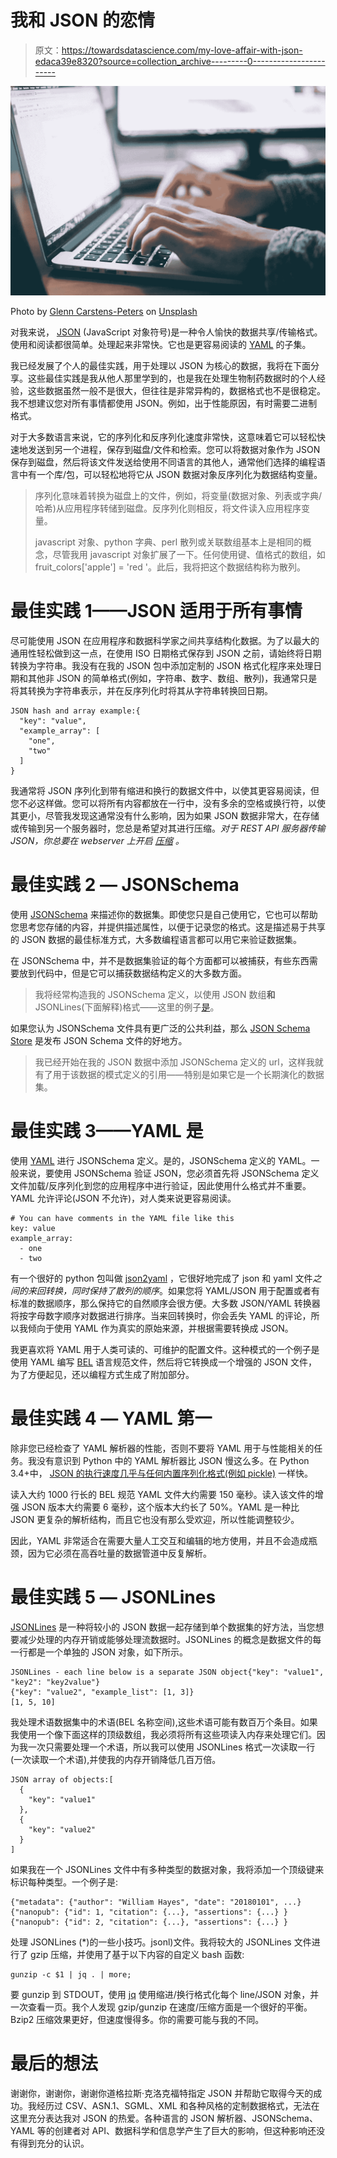 # 我和 JSON 的恋情

> 原文：<https://towardsdatascience.com/my-love-affair-with-json-edaca39e8320?source=collection_archive---------0----------------------->

![](img/d3cedbcc654f68d4f1738b1ac092f9cf.png)

Photo by [Glenn Carstens-Peters](https://unsplash.com/photos/npxXWgQ33ZQ?utm_source=unsplash&utm_medium=referral&utm_content=creditCopyText) on [Unsplash](https://unsplash.com/photos/0m-eVEm7mfo?utm_source=unsplash&utm_medium=referral&utm_content=creditCopyText)

对我来说， [JSON](https://www.json.org/) (JavaScript 对象符号)是一种令人愉快的数据共享/传输格式。使用和阅读都很简单。处理起来非常快。它也是更容易阅读的 [YAML](http://yaml.org/) 的子集。

我已经发展了个人的最佳实践，用于处理以 JSON 为核心的数据，我将在下面分享。这些最佳实践是我从他人那里学到的，也是我在处理生物制药数据时的个人经验，这些数据虽然一般不是很大，但往往是非常异构的，数据格式也不是很稳定。我不想建议您对所有事情都使用 JSON。例如，出于性能原因，有时需要二进制格式。

对于大多数语言来说，它的序列化和反序列化速度非常快，这意味着它可以轻松快速地发送到另一个进程，保存到磁盘/文件和检索。您可以将数据对象作为 JSON 保存到磁盘，然后将该文件发送给使用不同语言的其他人，通常他们选择的编程语言中有一个库/包，可以轻松地将它从 JSON 数据对象反序列化为数据结构变量。

> 序列化意味着转换为磁盘上的文件，例如，将变量(数据对象、列表或字典/哈希)从应用程序转储到磁盘。反序列化则相反，将文件读入应用程序变量。
> 
> javascript 对象、python 字典、perl 散列或关联数组基本上是相同的概念，尽管我用 javascript 对象扩展了一下。任何使用键、值格式的数组，如 fruit_colors['apple'] = 'red '。此后，我将把这个数据结构称为散列。

# 最佳实践 1——JSON 适用于所有事情

尽可能使用 JSON 在应用程序和数据科学家之间共享结构化数据。为了以最大的通用性轻松做到这一点，在使用 ISO 日期格式保存到 JSON 之前，请始终将日期转换为字符串。我没有在我的 JSON 包中添加定制的 JSON 格式化程序来处理日期和其他非 JSON 的简单格式(例如，字符串、数字、数组、散列)，我通常只是将其转换为字符串表示，并在反序列化时将其从字符串转换回日期。

```
JSON hash and array example:{
  "key": "value",
  "example_array": [
    "one",
    "two"
  ]
}
```

我通常将 JSON 序列化到带有缩进和换行的数据文件中，以使其更容易阅读，但您不必这样做。您可以将所有内容都放在一行中，没有多余的空格或换行符，以使其更小，尽管我发现这通常没有什么影响，因为如果 JSON 数据非常大，在存储或传输到另一个服务器时，您总是希望对其进行压缩。*对于 REST API 服务器传输 JSON，你总要在 webserver 上开启* [*压缩*](https://www.nginx.com/resources/admin-guide/compression-and-decompression/) *。*

# 最佳实践 2 — JSONSchema

使用 [JSONSchema](http://json-schema.org/) 来描述你的数据集。即使您只是自己使用它，它也可以帮助您思考您存储的内容，并提供描述属性，以便于记录您的格式。这是描述易于共享的 JSON 数据的最佳标准方式，大多数编程语言都可以用它来验证数据集。

在 JSONSchema 中，并不是数据集验证的每个方面都可以被捕获，有些东西需要放到代码中，但是它可以捕获数据结构定义的大多数方面。

> 我将经常构造我的 JSONSchema 定义，以使用 JSON 数组**和** JSONLines(下面解释)格式——这里的例子[是](https://github.com/belbio/schemas/blob/master/schemas/nanopub_bel-1.0.0.yaml)。

如果您认为 JSONSchema 文件具有更广泛的公共利益，那么 [JSON Schema Store](http://schemastore.org/json/) 是发布 JSON Schema 文件的好地方。

> 我已经开始在我的 JSON 数据中添加 JSONSchema 定义的 url，这样我就有了用于该数据的模式定义的引用——特别是如果它是一个长期演化的数据集。

# 最佳实践 3——YAML 是

使用 [YAML](http://yaml.org/) 进行 JSONSchema 定义。是的，JSONSchema 定义的 YAML。一般来说，要使用 JSONSchema 验证 JSON，您必须首先将 JSONSchema 定义文件加载/反序列化到您的应用程序中进行验证，因此使用什么格式并不重要。YAML 允许评论(JSON 不允许)，对人类来说更容易阅读。

```
# You can have comments in the YAML file like this
key: value
example_array:
  - one
  - two
```

有一个很好的 python 包叫做 [json2yaml](https://github.com/drbild/json2yaml) ，它很好地完成了 json 和 yaml 文件*之间的来回转换，同时保持了散列的顺序*。如果您将 YAML/JSON 用于配置或者有标准的数据顺序，那么保持它的自然顺序会很方便。大多数 JSON/YAML 转换器将按字母数字顺序对数据进行排序。当来回转换时，你会丢失 YAML 的评论，所以我倾向于使用 YAML 作为真实的原始来源，并根据需要转换成 JSON。

我更喜欢将 YAML 用于人类可读的、可维护的配置文件。这种模式的一个例子是使用 YAML 编写 [BEL](http://bel.bio) 语言规范文件，然后将它转换成一个增强的 JSON 文件，为了方便起见，还以编程方式生成了附加部分。

# 最佳实践 4 — YAML 第一

除非您已经检查了 YAML 解析器的性能，否则不要将 YAML 用于与性能相关的任务。我没有意识到 Python 中的 YAML 解析器比 JSON 慢这么多。在 Python 3.4+中， [JSON 的执行速度几乎与任何内置序列化格式(例如 pickle)](https://stackoverflow.com/a/26860404/886938) 一样快。

读入大约 1000 行长的 BEL 规范 YAML 文件大约需要 150 毫秒。读入该文件的增强 JSON 版本大约需要 6 毫秒，这个版本大约长了 50%。YAML 是一种比 JSON 更复杂的解析结构，而且它也没有那么受欢迎，所以性能调整较少。

因此，YAML 非常适合在需要大量人工交互和编辑的地方使用，并且不会造成瓶颈，因为它必须在高吞吐量的数据管道中反复解析。

# 最佳实践 5 — JSONLines

[JSONLines](http://jsonlines.org/) 是一种将较小的 JSON 数据一起存储到单个数据集的好方法，当您想要减少处理的内存开销或能够处理流数据时。JSONLines 的概念是数据文件的每一行都是一个单独的 JSON 对象，如下所示。

```
JSONLines - each line below is a separate JSON object{"key": "value1", "key2": "key2value"}
{"key": "value2", "example_list": [1, 3]}
[1, 5, 10]
```

我处理术语数据集中的术语(BEL 名称空间),这些术语可能有数百万个条目。如果我使用一个像下面这样的顶级数组，我必须将所有这些项读入内存来处理它们。因为我一次只需要处理一个术语，所以我可以使用 JSONLines 格式一次读取一行(一次读取一个术语),并使我的内存开销降低几百万倍。

```
JSON array of objects:[
  {
    "key": "value1"
  },
  {
    "key": "value2"
  }
]
```

如果我在一个 JSONLines 文件中有多种类型的数据对象，我将添加一个顶级键来标识每种类型。一个例子是:

```
{"metadata": {"author": "William Hayes", "date": "20180101", ...}
{"nanopub": {"id": 1, "citation": {...}, "assertions": {...} }
{"nanopub": {"id": 2, "citation": {...}, "assertions": {...} }
```

处理 JSONLines (*)的一些小技巧。jsonl)文件。我将较大的 JSONLines 文件进行了 gzip 压缩，并使用了基于以下内容的自定义 bash 函数:

```
gunzip -c $1 | jq . | more;
```

要 gunzip 到 STDOUT，使用 [jq](https://stedolan.github.io/jq/) 使用缩进/换行格式化每个 line/JSON 对象，并一次查看一页。我个人发现 gzip/gunzip 在速度/压缩方面是一个很好的平衡。Bzip2 压缩效果更好，但速度慢得多。你的需要可能与我的不同。

# 最后的想法

谢谢你，谢谢你，谢谢你道格拉斯·克洛克福特指定 JSON 并帮助它取得今天的成功。我经历过 CSV、ASN.1、SGML、XML 和各种风格的定制数据格式，无法在这里充分表达我对 JSON 的热爱。各种语言的 JSON 解析器、JSONSchema、YAML 等的创建者对 API、数据科学和信息学产生了巨大的影响，但这种影响还没有得到充分的认识。